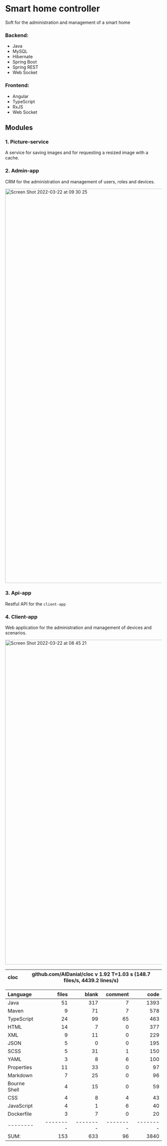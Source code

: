 # Smart home controller
Soft for the administration and management of a smart home

### Backend:
- Java
- MySQL
- Hibernate
- Spring Boot
- Spring REST
- Web Socket

### Frontend:
- Angular
- TypeScript
- RxJS
- Web Socket

## Modules
### 1. Picture-service
A service for saving images and for requesting a resized image with a cache.

### 2. Admin-app
CRM for the administration and management of users, roles and devices.

<img width="1270" alt="Screen Shot 2022-03-22 at 09 30 25" src="https://user-images.githubusercontent.com/38041284/159421360-8f993e36-1305-4895-a764-db32ee4a5178.png">

### 3. Api-app
Restful API for the `client-app`

### 4. Client-app
Web application for the administration and management of devices and scenarios.

<img width="1046" alt="Screen Shot 2022-03-22 at 08 45 21" src="https://user-images.githubusercontent.com/38041284/159416729-841cbd4a-a99e-4a2c-a35a-ecaf56f3e2aa.png">

cloc|github.com/AlDanial/cloc v 1.92  T=1.03 s (148.7 files/s, 4439.2 lines/s)
--- | ---

Language|files|blank|comment|code
:-------|-------:|-------:|-------:|-------:
Java|51|317|7|1393
Maven|9|71|7|578
TypeScript|24|99|65|463
HTML|14|7|0|377
XML|9|11|0|229
JSON|5|0|0|195
SCSS|5|31|1|150
YAML|3|8|6|100
Properties|11|33|0|97
Markdown|7|25|0|96
Bourne Shell|4|15|0|59
CSS|4|8|4|43
JavaScript|4|1|6|40
Dockerfile|3|7|0|20
--------|--------|--------|--------|--------
SUM:|153|633|96|3840
